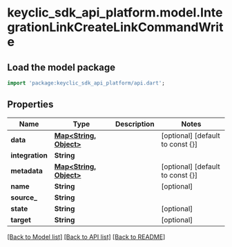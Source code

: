# keyclic_sdk_api_platform.model.IntegrationLinkCreateLinkCommandWrite

## Load the model package
```dart
import 'package:keyclic_sdk_api_platform/api.dart';
```

## Properties
Name | Type | Description | Notes
------------ | ------------- | ------------- | -------------
**data** | [**Map<String, Object>**](Object.md) |  | [optional] [default to const {}]
**integration** | **String** |  | 
**metadata** | [**Map<String, Object>**](Object.md) |  | [optional] [default to const {}]
**name** | **String** |  | [optional] 
**source_** | **String** |  | 
**state** | **String** |  | [optional] 
**target** | **String** |  | [optional] 

[[Back to Model list]](../README.md#documentation-for-models) [[Back to API list]](../README.md#documentation-for-api-endpoints) [[Back to README]](../README.md)


